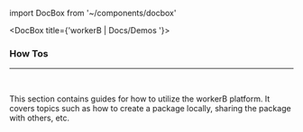 import DocBox from '~/components/docbox'


<DocBox title={'workerB | Docs/Demos '}>

### **How Tos**
<hr/>
<br/>

This section contains guides for how to utilize the workerB platform. It covers topics such as how to create a package locally, sharing the package with others, etc. 

</DocBox>
